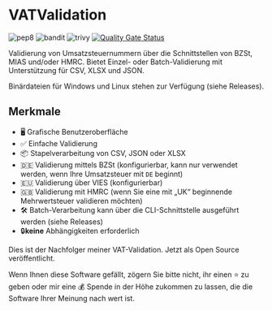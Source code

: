 # VATValidation

![pep8](https://github.com/dseichter/VATValidation/actions/workflows/pep8.yml/badge.svg)
![bandit](https://github.com/dseichter/VATValidation/actions/workflows/bandit.yml/badge.svg)
![trivy](https://github.com/dseichter/VATValidation/actions/workflows/trivy.yml/badge.svg)
[![Quality Gate Status](https://sonarcloud.io/api/project_badges/measure?project=dseichter_VATValidation&metric=alert_status)](https://sonarcloud.io/summary/new_code?id=dseichter_VATValidation)

Validierung von Umsatzsteuernummern über die Schnittstellen von BZSt, MIAS und/oder HMRC. Bietet Einzel- oder Batch-Validierung mit Unterstützung für CSV, XLSX und JSON.

Binärdateien für Windows und Linux stehen zur Verfügung (siehe Releases).

## Merkmale

- 🖥️ Grafische Benutzeroberfläche
- ✅ Einfache Validierung
- 📦 Stapelverarbeitung von CSV, JSON oder XLSX
- 🇩🇪 Validierung mittels BZSt (konfigurierbar, kann nur verwendet werden, wenn Ihre Umsatzsteuer mit `DE` beginnt)
- 🇪🇺 Validierung über VIES (konfigurierbar)
- 🇬🇧 Validierung mit HMRC (wenn Sie eine mit „UK“ beginnende Mehrwertsteuer validieren möchten)
- 🛠️ Batch-Verarbeitung kann über die CLI-Schnittstelle ausgeführt werden (siehe Releases)
- 🔒**keine** Abhängigkeiten erforderlich

Dies ist der Nachfolger meiner VAT-Validation. Jetzt als Open Source veröffentlicht.

Wenn Ihnen diese Software gefällt, zögern Sie bitte nicht, ihr einen :star: zu geben oder mir eine :moneybag: Spende in der Höhe zukommen zu lassen, die die Software Ihrer Meinung nach wert ist.